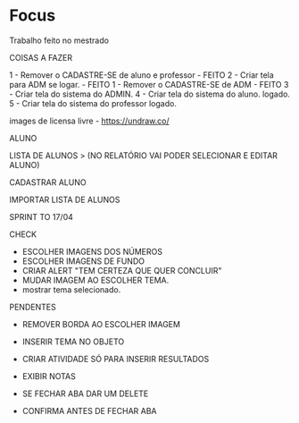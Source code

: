 # Focus
Trabalho feito no mestrado


COISAS A FAZER

1 - Remover o CADASTRE-SE de aluno e professor - FEITO
2 - Criar tela para ADM se logar. - FEITO
1 - Remover o CADASTRE-SE de ADM - FEITO
3 - Criar tela do sistema do ADMIN.
4 - Criar tela do sistema do aluno. logado.
5 - Criar tela do sistema do professor logado.



images de licensa livre - https://undraw.co/


ALUNO


LISTA DE ALUNOS > (NO RELATÓRIO VAI PODER SELECIONAR E EDITAR ALUNO)

CADASTRAR ALUNO

IMPORTAR LISTA DE ALUNOS






SPRINT TO 17/04

CHECK

- ESCOLHER IMAGENS DOS NÚMEROS
- ESCOLHER IMAGENS DE FUNDO
- CRIAR ALERT "TEM CERTEZA QUE QUER CONCLUIR"
- MUDAR IMAGEM AO ESCOLHER TEMA.
- mostrar tema selecionado.


PENDENTES

- REMOVER BORDA AO ESCOLHER IMAGEM


- INSERIR TEMA NO OBJETO

 - CRIAR ATIVIDADE SÓ PARA INSERIR RESULTADOS
 - EXIBIR NOTAS
- SE FECHAR ABA DAR UM DELETE 
- CONFIRMA ANTES DE FECHAR ABA
